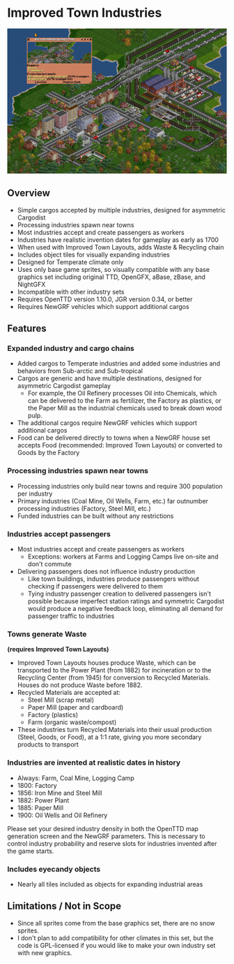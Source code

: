 # Improved Town Industries

![Trucks drop off Waste at a recycling center while passenger trains bring employees to work](/docs/recycling_center.PNG)

## Overview

- Simple cargos accepted by multiple industries, designed for asymmetric Cargodist
- Processing industries spawn near towns
- Most industries accept and create passengers as workers
- Industries have realistic invention dates for gameplay as early as 1700
- When used with Improved Town Layouts, adds Waste & Recycling chain
- Includes object tiles for visually expanding industries
- Designed for Temperate climate only
- Uses only base game sprites, so visually compatible with any base graphics set including original TTD, OpenGFX, aBase, zBase, and NightGFX
- Incompatible with other industry sets
- Requires OpenTTD version 1.10.0, JGR version 0.34, or better
- Requires NewGRF vehicles which support additional cargos

## Features

### Expanded industry and cargo chains

- Added cargos to Temperate industries and added some industries and behaviors from Sub-arctic and Sub-tropical
- Cargos are generic and have multiple destinations, designed for asymmetric Cargodist gameplay
  - For example, the Oil Refinery processes Oil into Chemicals, which can be delivered to the Farm as fertilizer, the Factory as plastics, or the Paper Mill as the industrial chemicals used to break down wood pulp.
- The additional cargos require NewGRF vehicles which support additional cargos
- Food can be delivered directly to towns when a NewGRF house set accepts Food (recommended: Improved Town Layouts) or converted to Goods by the Factory

### Processing industries spawn near towns

- Processing industries only build near towns and require 300 population per industry
- Primary industries (Coal Mine, Oil Wells, Farm, etc.) far outnumber processing industries (Factory, Steel Mill, etc.)
- Funded industries can be built without any restrictions

### Industries accept passengers

- Most industries accept and create passengers as workers
  - Exceptions: workers at Farms and Logging Camps live on-site and don't commute
- Delivering passengers does not influence industry production
  - Like town buildings, industries produce passengers without checking if passengers were delivered to them
  - Tying industry passenger creation to delivered passengers isn't possible because imperfect station ratings and symmetric Cargodist would produce a negative feedback loop, eliminating all demand for passenger traffic to industries

### Towns generate Waste 
**(requires Improved Town Layouts)**
- Improved Town Layouts houses produce Waste, which can be transported to the Power Plant (from 1882) for incineration or to the Recycling Center (from 1945) for conversion to Recycled Materials. Houses do not produce Waste before 1882.
- Recycled Materials are accepted at:
  - Steel Mill (scrap metal)
  - Paper Mill (paper and cardboard)
  - Factory (plastics)
  - Farm (organic waste/compost)
- These industries turn Recycled Materials into their usual production (Steel, Goods, or Food), at a 1:1 rate, giving you more secondary products to transport

### Industries are invented at realistic dates in history

- Always: Farm, Coal Mine, Logging Camp
- 1800: Factory
- 1856: Iron Mine and Steel Mill
- 1882: Power Plant
- 1885: Paper Mill
- 1900: Oil Wells and Oil Refinery

Please set your desired industry density in both the OpenTTD map generation screen and the NewGRF parameters. This is necessary to control industry probability and reserve slots for industries invented after the game starts.

### Includes eyecandy objects

- Nearly all tiles included as objects for expanding industrial areas

## Limitations / Not in Scope

- Since all sprites come from the base graphics set, there are no snow sprites. 
- I don't plan to add compatibility for other climates in this set, but the code is GPL-licensed if you would like to make your own industry set with new graphics.
